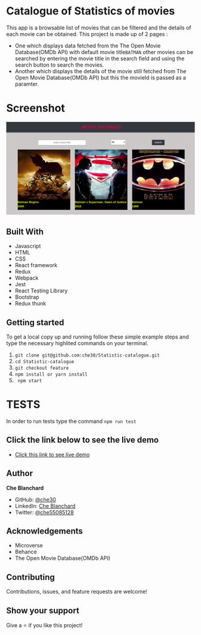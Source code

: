 # Catalogue of Statistics of movies
This app is a browsable list of movies that can be filtered and the details of each movie can be obtained.
This project is made up of 2 pages :
- One which displays data fetched from the The Open Movie Database(OMDb API) with default movie title`BATMAN` other movies can be searched by entering the movie title in the search field and using the search button to search the movies.
- Another which displays the details of the movie still fetched from The Open Movie Database(OMDb API)
but this the movieId is passed as a paramter.
# Screenshot

 ![screenshot](./movieCat.png)
## Built With
- Javascript
- HTML
- CSS
- React framework
- Redux
- Webpack
- Jest
- React Testing Library
- Bootstrap
- Redux thunk

## Getting started
   To get a local copy up and running follow these simple example steps and type the necessary  highlited commands on your terminal.
   1. `git clone git@github.com:che30/Statistic-catalogue.git`
   2. `cd Statistic-catalogue`
   3. `git checkout feature`
   4. `npm install or yarn install`
   5. ` npm start`
# TESTS
In order to run tests type the command `npm run test`



## Click the link below to see the live demo
- [Click this link to see live demo](https://chemoviecatalogue.herokuapp.com/)

## Author
**Che Blanchard**
- GitHub: [@che30](https://github.com/che30)
- LinkedIn: [Che Blanchard](https://www.linkedin.com/in/che-nsoh-9455271b0/)
- Twitter: [@che55085128](https://twitter.com/che55085128)
## Acknowledgements
- Microverse
- Behance
- The Open Movie Database(OMDb API)
##  Contributing

Contributions, issues, and feature requests are welcome!

## Show your support

Give a ⭐️ if you like this project!